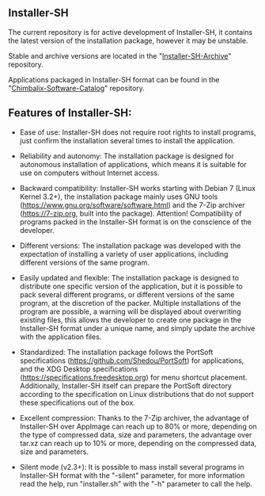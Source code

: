 ## Installer-SH

The current repository is for active development of Installer-SH, it contains the latest version of the installation package, however it may be unstable.

Stable and archive versions are located in the "[Installer-SH-Archive](https://github.com/Shedou/Installer-SH-Archive)" repository.

Applications packaged in Installer-SH format can be found in the "[Chimbalix-Software-Catalog](https://github.com/Shedou/Chimbalix-Software-Catalog)" repository.

## Features of Installer-SH:

* Ease of use: Installer-SH does not require root rights to install programs, just confirm the installation several times to install the application.

* Reliability and autonomy: The installation package is designed for autonomous installation of applications, which means it is suitable for use on computers without Internet access.

* Backward compatibility: Installer-SH works starting with Debian 7 (Linux Kernel 3.2+), the installation package mainly uses GNU tools (https://www.gnu.org/software/software.html) and the 7-Zip archiver (https://7-zip.org, built into the package). Attention! Compatibility of programs packed in the Installer-SH format is on the conscience of the developer.

* Different versions: The installation package was developed with the expectation of installing a variety of user applications, including different versions of the same program.

* Easily updated and flexible: The installation package is designed to distribute one specific version of the application, but it is possible to pack several different programs, or different versions of the same program, at the discretion of the packer. Multiple installations of the program are possible, a warning will be displayed about overwriting existing files, this allows the developer to create one package in the Installer-SH format under a unique name, and simply update the archive with the application files.

* Standardized: The installation package follows the PortSoft specifications (https://github.com/Shedou/PortSoft) for applications, and the XDG Desktop specifications (https://specifications.freedesktop.org) for menu shortcut placement. Additionally, Installer-SH itself can prepare the PortSoft directory according to the specification on Linux distributions that do not support these specifications out of the box.

* Excellent compression: Thanks to the 7-Zip archiver, the advantage of Installer-SH over AppImage can reach up to 80% or more, depending on the type of compressed data, size and parameters, the advantage over tar.xz can reach up to 10% or more, depending on the compressed data, size and parameters.

* Silent mode (v2.3+): It is possible to mass install several programs in Installer-SH format with the "-silent" parameter, for more information read the help, run "installer.sh" with the "-h" parameter to call the help.
